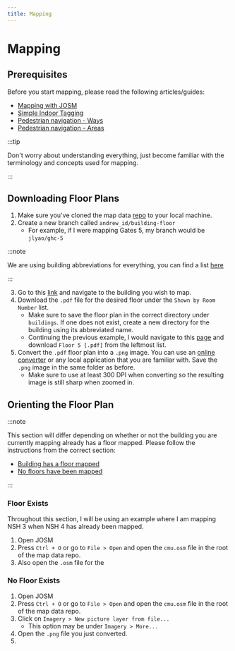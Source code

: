 ```yaml
---
title: Mapping
---
```


# Mapping

## Prerequisites

Before you start mapping, please read the following articles/guides:
- [Mapping with JOSM](https://labs.mapbox.com/mapping/mapping-with-josm/)
- [Simple Indoor Tagging](https://wiki.openstreetmap.org/wiki/Simple_Indoor_Tagging)
- [Pedestrian navigation - Ways](https://wiki.openstreetmap.org/wiki/Guidelines_for_pedestrian_navigation#Ways_inside_buildings)
- [Pedestrian navigation - Areas](https://wiki.openstreetmap.org/wiki/Guidelines_for_pedestrian_navigation#Inside_buildings)

:::tip

Don't worry about understanding everything, just become familiar with the terminology and concepts used for mapping.

:::

## Downloading Floor Plans

1. Make sure you've cloned the map data [repo](./getting-started#map-data) to your local machine.
2. Create a new branch called `andrew_id/building-floor`
   - For example, if I were mapping Gates 5, my branch would be `jlyao/ghc-5`

:::note

We are using building abbreviations for everything, you can find a list [here](https://www.cmu.edu/hub/legend.html)

:::

3. Go to this [link](https://www.cmu.edu/finance/property-space/floorplan-room/) and navigate to the building you wish to map.
4. Download the `.pdf` file for the desired floor under the `Shown by Room Number` list.
   - Make sure to save the floor plan in the correct directory under `buildings`. If one does not exist, create a new directory for the building using its abbreviated name.
   - Continuing the previous example, I would navigate to this [page](https://www.cmu.edu/finance/property-space/floorplan-room/acad-admin/GHC/index.html) and download `Floor 5 [.pdf]` from the leftmost list.
5. Convert the `.pdf` floor plan into a `.png` image. You can use an [online converter](https://cloudconvert.com/pdf-to-png) or any local application that you are familiar with. Save the `.png` image in the same folder as before.
   - Make sure to use at least 300 DPI when converting so the resulting image is still sharp when zoomed in.

## Orienting the Floor Plan

:::note

This section will differ depending on whether or not the building you are currently mapping already has a floor mapped.
Please follow the instructions from the correct section:

- [Building has a floor mapped](#floor-exists)
- [No floors have been mapped](#no-floor-exists)

:::

### Floor Exists

Throughout this section, I will be using an example where I am mapping NSH 3 when NSH 4 has already been mapped.

1. Open JOSM
2. Press `Ctrl + O` or go to `File > Open` and open the `cmu.osm` file in the root of the map data repo.
3. Also open the `.osm` file for the 

### No Floor Exists

1. Open JOSM
2. Press `Ctrl + O` or go to `File > Open` and open the `cmu.osm` file in the root of the map data repo.
3. Click on `Imagery > New picture layer from file...`
   - This option may be under `Imagery > More...`
4. Open the `.png` file you just converted.
5. 